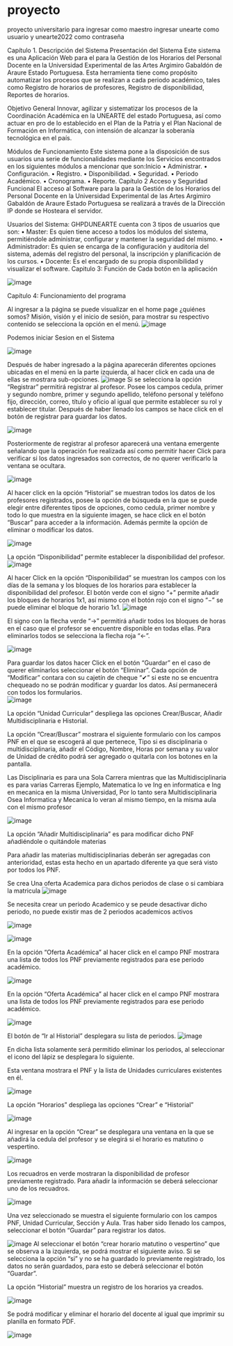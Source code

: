 # proyecto
proyecto universitario
para ingresar como maestro ingresar unearte como usuario y unearte2022 como contraseña



Capítulo 1. Descripción del Sistema
Presentación del Sistema
Este sistema es una Aplicación Web para el para la Gestión de los Horarios del Personal Docente en la Universidad Experimental de las Artes Argimiro Gabaldón de Araure Estado Portuguesa. Esta herramienta tiene como propósito automatizar los procesos que se realizan a cada periodo académico, tales como Registro de horarios de profesores, Registro de disponibilidad,  Reportes de horarios.

Objetivo General 
Innovar, agilizar y sistematizar los procesos de la Coordinación Académica en la UNEARTE del estado Portuguesa, así como actuar en pro de lo establecido en el Plan de la Patria y el Plan Nacional de Formación en Informática, con intensión de alcanzar la soberanía tecnológica en el país.

Módulos de Funcionamiento
Este sistema pone a la disposición de sus usuarios una serie de funcionalidades mediante los Servicios encontrados en los siguientes módulos a mencionar que son:Inicio
•	Administrar.
•	Configuración.
•	Registro.
•	Disponibilidad.
•	Seguridad.
•	Periodo Académico.
•	Cronograma.
•	Reporte.
Capítulo 2 Acceso y Seguridad Funcional
El acceso al Software para la para la Gestión de los Horarios del Personal Docente en la Universidad Experimental de las Artes Argimiro Gabaldón de Araure Estado Portuguesa se realizará a través de la Dirección IP donde se Hosteara el servidor.

Usuarios del Sistema: GHPDUNEARTE cuenta con 3 tipos de usuarios que son:
•	Master: Es quien tiene acceso a todos los módulos del sistema, permitiéndole administrar, configurar y mantener la seguridad del mismo.
•	Administrador: Es quien se encarga de la configuración y auditoria del sistema, además del registro del personal, la inscripción y planificación de los cursos.
•	Docente: Es el encargado de su propia disponibilidad y visualizar el software.
Capitulo 3: Función de Cada botón en la aplicación
 
![image](https://github.com/TheOzcuro/proyecto/assets/110472083/c357a836-3d67-46f8-84ce-bece160280de)

Capítulo 4: Funcionamiento del programa



Al ingresar a la página se puede visualizar en el home page ¿quiénes somos? Misión, visión y el inicio de sesión, para mostrar su respectivo contenido se selecciona la opción en el menú.
![image](https://github.com/TheOzcuro/proyecto/assets/110472083/49e8509f-0698-4c85-be96-ad2db6cc0c72)

Podemos iniciar Sesion en el Sistema

![image](https://github.com/TheOzcuro/proyecto/assets/110472083/e79f231d-7d39-40ed-ba24-ab5c97cf61fe)

Después de haber ingresado a la página aparecerán diferentes opciones ubicadas en el menú en la parte izquierda, al hacer click en cada una de ellas se mostrara sub-opciones.
![image](https://github.com/TheOzcuro/proyecto/assets/110472083/ca6be97c-def0-428e-b567-f9eaf70daea1)
Si se selecciona la opción “Registrar” permitirá registrar al profesor. Posee los campos cedula, primer y segundo nombre, primer y segundo apellido, teléfono personal y teléfono fijo, dirección, correo, título y oficio al igual que permite establecer su rol y establecer titular. Después de haber llenado los campos se hace click en el botón de registrar para guardar los datos.

![image](https://github.com/TheOzcuro/proyecto/assets/110472083/976ecf07-f31b-4f0b-a73e-cd50e02b95cc)

Posteriormente de registrar al profesor aparecerá una ventana emergente señalando que la operación fue realizada así como permitir hacer Click para verificar si los datos ingresados son correctos, de no querer verificarlo la ventana se ocultara.

![image](https://github.com/TheOzcuro/proyecto/assets/110472083/7f8f54be-2729-4cea-bb0c-1f9aaddcf7d3)

Al hacer click en la opción “Historial” se muestran todos los datos de los profesores registrados, posee la opción de búsqueda en la que se puede elegir entre diferentes tipos de opciones, como cedula, primer nombre y todo lo que muestra en la siguiente imagen, se hace click en el botón “Buscar” para acceder a la información. Además permite la opción de eliminar o modificar los datos.

![image](https://github.com/TheOzcuro/proyecto/assets/110472083/fb2ca71d-246b-43d0-8d9b-855ca4bbb5a4)

La opción “Disponibilidad” permite establecer la disponibilidad del profesor.
 ![image](https://github.com/TheOzcuro/proyecto/assets/110472083/5c80842c-47d1-4662-8a71-f6cb29e18fde)


Al hacer Click en la opción “Disponibilidad” se muestran los campos con los días de la semana y los bloques de los horarios para establecer la disponibilidad del profesor. El botón verde con el signo “+” permite añadir los bloques de horarios 1x1, así mismo con el botón rojo con el signo “−” se puede eliminar el bloque de horario 1x1.
![image](https://github.com/TheOzcuro/proyecto/assets/110472083/b67335be-3010-4472-a5da-ca26233224ef)

El signo con la flecha verde “→” permitirá añadir todos los bloques de horas en el caso que el profesor se encuentre disponible en todas ellas. Para eliminarlos todos se selecciona la flecha roja “←”. 

![image](https://github.com/TheOzcuro/proyecto/assets/110472083/c6ec0fea-54aa-4637-971b-208b7f8f7f9d)


Para guardar los datos hacer Click en el botón “Guardar” en el caso de querer eliminarlos seleccionar el botón “Eliminar”.
Cada opción de “Modificar” contara con su cajetín de cheque “✔” si este no se encuentra chequeado no se podrán modificar y guardar los datos. Así permanecerá con todos los formularios.  
![image](https://github.com/TheOzcuro/proyecto/assets/110472083/89a3e181-00d8-4d30-9060-1036c7160dd8)


La opción “Unidad Curricular” despliega las opciones Crear/Buscar, Añadir Multidisciplinaria e Historial. 

La opción “Crear/Buscar” mostrara el siguiente formulario con los campos PNF en el que se escogerá al que pertenece, Tipo si es disciplinaria o multidisciplinaria, añadir el Código, Nombre, Horas por semana y su valor de Unidad de crédito podrá ser agregado o quitarla con los botones en la pantalla.

Las Disciplinaria es para una Sola Carrera mientras que las Multidisciplinaria es para varias Carreras Ejemplo, Matematica lo ve Ing en informatica e Ing en mecanica en la misma Universidad, Por lo tanto sera Multidisciplinaria Osea Informatica y Mecanica lo veran al mismo tiempo, en la misma aula con el mismo profesor

![image](https://github.com/TheOzcuro/proyecto/assets/110472083/4c16faad-6a62-42f1-8b51-213831b3eb4a)


La opción “Añadir Multidisciplinaria” es para modificar dicho PNF añadiéndole o quitándole materias 


Para añadir las materias multidisciplinarias deberán ser agregadas con anterioridad, estas esta hecho en un apartado diferente ya que será visto por todos los PNF.

Se crea Una oferta Academica para dichos periodos de clase o si cambiara la matricula
![image](https://github.com/TheOzcuro/proyecto/assets/110472083/86d217ff-e9ad-4c0a-b763-0fecaf45c0f2)


Se necesita crear un periodo Academico y se peude desactivar dicho periodo, no puede existir mas de 2 periodos academicos activos

![image](https://github.com/TheOzcuro/proyecto/assets/110472083/1720b5d5-7181-44e2-887e-7214b9f14161)

![image](https://github.com/TheOzcuro/proyecto/assets/110472083/483c8502-910f-46dd-b92c-0e14c3f34a98)

En la opción “Oferta Académica” al hacer click en el campo PNF mostrara una lista de todos los PNF previamente registrados para ese periodo académico. 

![image](https://github.com/TheOzcuro/proyecto/assets/110472083/1e875b78-832a-4865-9e79-3b09ec490a08)

En la opción “Oferta Académica” al hacer click en el campo PNF mostrara una lista de todos los PNF previamente registrados para ese periodo académico. 

![image](https://github.com/TheOzcuro/proyecto/assets/110472083/a7502e3b-948a-44ae-8dc3-2fc30f0d11c4)


El botón de “Ir al Historial” desplegara su lista de periodos.
 ![image](https://github.com/TheOzcuro/proyecto/assets/110472083/70cfb493-6307-4162-9063-5f5003f61139)

En dicha lista solamente será permitido eliminar los periodos, al seleccionar el icono del lápiz se desplegara lo siguiente.  

Esta ventana mostrara el PNF y la lista de Unidades curriculares existentes en él.

![image](https://github.com/TheOzcuro/proyecto/assets/110472083/2bf4e020-7981-4403-b68a-5d254fe8a855)

La opción “Horarios” despliega las opciones “Crear” e “Historial”


![image](https://github.com/TheOzcuro/proyecto/assets/110472083/45bfe27c-a11e-4ad4-811b-e25fd46fa8d1)

Al ingresar en la opción “Crear” se desplegara una ventana en la que se añadirá la cedula del profesor y se elegirá si el horario es matutino o vespertino.  

![image](https://github.com/TheOzcuro/proyecto/assets/110472083/25e36536-b8a5-4744-8835-ba43398c91d2)

Los recuadros en verde mostraran la disponibilidad de profesor previamente registrado. Para añadir la información se deberá seleccionar uno de los recuadros. 

![image](https://github.com/TheOzcuro/proyecto/assets/110472083/406b8159-9851-405d-8b9f-e4d6e36e7571)

Una vez seleccionado se muestra el siguiente formulario con los campos PNF, Unidad Curricular, Sección y Aula. Tras haber sido llenado los campos, seleccionar el botón “Guardar” para registrar los datos. 

![image](https://github.com/TheOzcuro/proyecto/assets/110472083/e4387c57-9376-45fd-b79e-bce80c258d90)
Al seleccionar el botón “crear horario matutino o vespertino” que se observa a la izquierda, se podrá mostrar el siguiente aviso. Si se selecciona la opción “si” y no se ha guardado lo previamente registrado, los datos no serán guardados, para esto se deberá seleccionar el botón “Guardar”.



La opción “Historial” muestra un registro de los horarios ya creados.

![image](https://github.com/TheOzcuro/proyecto/assets/110472083/ee9aae12-c0a4-4bda-8658-b019a466e313)

Se podrá modificar y eliminar el horario del docente al igual que imprimir su planilla en formato PDF.

![image](https://github.com/TheOzcuro/proyecto/assets/110472083/b9c68de2-953e-4ff9-8943-79f3ee5923f8)



